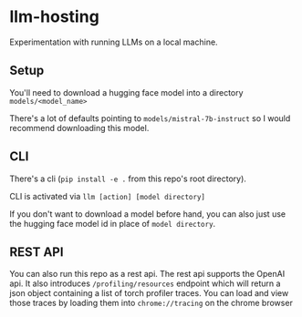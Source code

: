 # llm-hosting
Experimentation with running LLMs on a local machine.

## Setup

You'll need to download a hugging face model into a directory `models/<model_name>`

There's a lot of defaults pointing to `models/mistral-7b-instruct` so I would recommend downloading this model.

## CLI
There's a cli (`pip install -e .` from this repo's root directory).

CLI is activated via `llm [action] [model directory]`

If you don't want to download a model before hand, you can also just use the hugging face model id in place of `model directory`.


## REST API
You can also run this repo as a rest api.  The rest api supports the OpenAI api.  It also introduces `/profiling/resources` endpoint 
which will return a json object containing a list of torch profiler traces.  You can load and view those traces by loading them into
`chrome://tracing` on the chrome browser
